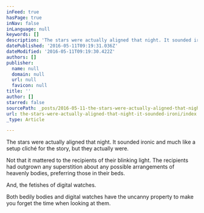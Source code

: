 ```yaml
---
inFeed: true
hasPage: true
inNav: false
inLanguage: null
keywords: []
description: 'The stars were actually aligned that night. It sounded ironic and much like a setup cliché for the story, but they actually were. '
datePublished: '2016-05-11T09:19:31.036Z'
dateModified: '2016-05-11T09:19:30.422Z'
authors: []
publisher:
  name: null
  domain: null
  url: null
  favicon: null
title: ''
author: []
starred: false
sourcePath: _posts/2016-05-11-the-stars-were-actually-aligned-that-night-it-sounded-ironi.md
url: the-stars-were-actually-aligned-that-night-it-sounded-ironi/index.html
_type: Article

---
```

The stars were actually aligned that night. It sounded ironic and much like a setup cliché for the story, but they actually were.

Not that it mattered to the recipients of their blinking light. The recipients had outgrown any superstition about any possible arrangements of heavenly bodies, preferring those in their beds.

And, the fetishes of digital watches.

Both bedily bodies and digital watches have the uncanny property to make you forget the time when looking at them.